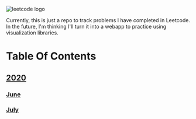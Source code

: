 ![leetcode logo](https://assets.leetcode.com/static_assets/public/webpack_bundles/images/LeetCode_nav.4d940ca72.png)

Currently, this is just a repo to track problems I have completed in Leetcode. In the future, I'm thinking I'll turn it into a webapp to practice using visualization libraries.

# Table Of Contents
## [2020](./2020)
### [June](./2020/June)
### [July](./2020/July)
